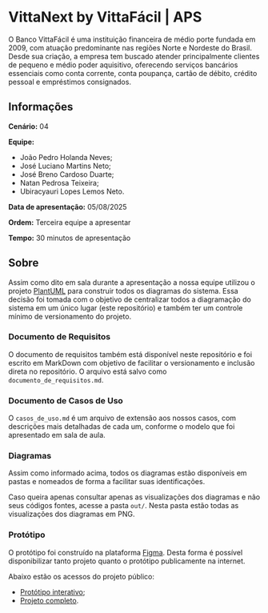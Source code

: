 # VittaNext by VittaFácil | APS

O Banco VittaFácil é uma instituição financeira de médio porte fundada em 2009, com atuação predominante nas regiões Norte e Nordeste do Brasil. Desde sua criação, a empresa tem buscado atender principalmente clientes de pequeno e médio poder aquisitivo, oferecendo serviços bancários essenciais como conta corrente, conta poupança, cartão de débito, crédito pessoal e empréstimos consignados.

## Informações

**Cenário:** 04

**Equipe:**

- João Pedro Holanda Neves;
- José Luciano Martins Neto;
- José Breno Cardoso Duarte;
- Natan Pedrosa Teixeira;
- Ubiracyauri Lopes Lemos Neto.

**Data de apresentação:** 05/08/2025

**Ordem:** Terceira equipe a apresentar

**Tempo:** 30 minutos de apresentação

## Sobre

Assim como dito em sala durante a apresentação a nossa equipe utilizou o projeto [PlantUML](https://plantuml.com/) para construir todos os diagramas do sistema. Essa decisão foi tomada com o objetivo de centralizar todos a diagramação do sistema em um único lugar (este repositório) e também ter um controle mínimo de versionamento do projeto.

### Documento de Requisitos

O documento de requisitos também está disponível neste repositório e foi escrito em MarkDown com objetivo de facilitar o versionamento e inclusão direta no repositório. O arquivo está salvo como `documento_de_requisitos.md`.

### Documento de Casos de Uso

O `casos_de_uso.md` é um arquivo de extensão aos nossos casos, com descrições mais detalhadas de cada um, conforme o modelo que foi apresentado em sala de aula.

### Diagramas

Assim como informado acima, todos os diagramas estão disponíveis em pastas e nomeados de forma a facilitar suas identificações.

Caso queira apenas consultar apenas as visualizações dos diagramas e não seus códigos fontes, acesse a pasta `out/`. Nesta pasta estão todas as visualizações dos diagramas em PNG.

### Protótipo

O protótipo foi construído na plataforma [Figma](https://www.figma.com). Desta forma é possível disponibilizar tanto projeto quanto o protótipo publicamente na internet.

Abaixo estão os acessos do projeto público:

- [Protótipo interativo](https://www.figma.com/proto/To9G9nFJhDBndpsv8YR4d2/VittaF%C3%A1cil-%7C-VittaNext?node-id=54-21278&p=f&t=V3QzMjmxL8Uwj3ja-1&scaling=min-zoom&content-scaling=fixed&page-id=2%3A20347&starting-point-node-id=54%3A21278&show-proto-sidebar=1);
- [Projeto completo](https://www.figma.com/design/To9G9nFJhDBndpsv8YR4d2/VittaF%C3%A1cil-%7C-VittaNext?node-id=2-20347&t=xFNvdshlHMUbA3xy-1).
